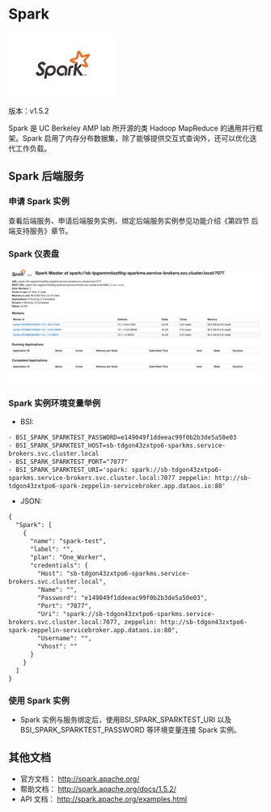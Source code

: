 # Spark

![](img/Spark.png)

版本：v1.5.2

Spark 是 UC Berkeley AMP lab 所开源的类 Hadoop MapReduce 的通用并行框架。Spark 启用了内存分布数据集，除了能够提供交互式查询外，还可以优化迭代工作负载。

## Spark 后端服务

### 申请 Spark 实例

查看后端服务、申请后端服务实例、绑定后端服务实例参见功能介绍《第四节 后端支持服务》章节。

### Spark 仪表盘

![](img/Spark_Dashbroad.png)


### Spark 实例环境变量举例

- BSI:

```
- BSI_SPARK_SPARKTEST_PASSWORD=e149049f1ddeeac99f0b2b3de5a50e03
- BSI_SPARK_SPARKTEST_HOST=sb-tdgon43zxtpo6-sparkms.service-brokers.svc.cluster.local
- BSI_SPARK_SPARKTEST_PORT="7077"
- BSI_SPARK_SPARKTEST_URI='spark: spark://sb-tdgon43zxtpo6-sparkms.service-brokers.svc.cluster.local:7077 zeppelin: http://sb-tdgon43zxtpo6-spark-zeppelin-servicebroker.app.dataos.io:80'
```

- JSON:

```
{
  "Spark": [
    {
      "name": "spark-test", 
      "label": "", 
      "plan": "One_Worker", 
      "credentials": {
        "Host": "sb-tdgon43zxtpo6-sparkms.service-brokers.svc.cluster.local", 
        "Name": "", 
        "Password": "e149049f1ddeeac99f0b2b3de5a50e03", 
        "Port": "7077", 
        "Uri": "spark://sb-tdgon43zxtpo6-sparkms.service-brokers.svc.cluster.local:7077, zeppelin: http://sb-tdgon43zxtpo6-spark-zeppelin-servicebroker.app.dataos.io:80", 
        "Username": "", 
        "Vhost": ""
      }
    }
  ]
}
```

### 使用 Spark 实例

- Spark 实例与服务绑定后，使用BSI_SPARK_SPARKTEST_URI 以及 BSI_SPARK_SPARKTEST_PASSWORD 等环境变量连接 Spark 实例。

## 其他文档

- 官方文档： http://spark.apache.org/
- 帮助文档： http://spark.apache.org/docs/1.5.2/
- API 文档： http://spark.apache.org/examples.html



